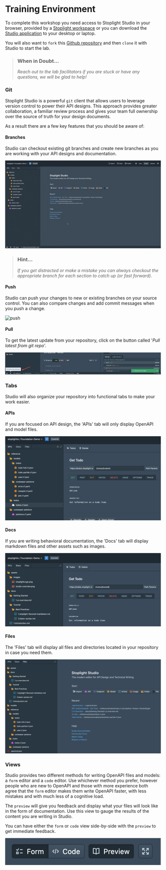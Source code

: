 # Training Environment

To complete this workshop you need access to Stoplight Studio in your browser, provided by a [Stoplight workspace](https://stoplight.io/welcome/create) or you can download the [Studio application](https://stoplight.io/studio/) to your desktop or laptop.

You will also want to `fork` this [Github repository](https://github.com/stoplightio/StudioLab) and then `clone` it with Studio to start the lab.

<!-- theme: info -->

> ### When in Doubt...
>
> *Reach out to the lab facilitators if you are stuck or have any questions, we will be glad to help!*


### Git

Stoplight Studio is a powerful `git` client that allows users to leverage version control to power their API designs. This approach provides greater collaboration, a familiar review process and gives your team full ownership over the source of truth for your design documents. 

As a result there are a few key features that you should be aware of:

#### Branches

Studio can checkout existing git branches and create new branches as you are working with your API designs and documentation.

![branches](../../assets/images/branches.gif)

<!-- theme: info -->

> ### Hint...
>
>*If you get distracted or make a mistake you can always checkout the appropriate branch for each section to catch up (or fast forward).*

#### Push

Studio can push your changes to new or existing branches on your source control. You can also compare changes and add commit messages when you push a change.

![push](../../assets/images/push.gif)

#### Pull

To get the latest update from your repository, click on the button called '*Pull latest from git repo*'.

![pull](../../assets/images/pull.png)

### Tabs

Studio will also organize your repository into functional tabs to make your work easier. 

#### APIs
If you are focused on API design, the 'APIs' tab will only display OpenAPI and model files.

![apis](../../assets/images/apis.png)

#### Docs
If you are writing behavioral documentation, the 'Docs' tab will display markdown files and other assets such as images.

![docs](../../assets/images/docs.png)

#### Files
The 'Files' tab will display all files and directories located in your repository in case you need them.

![files](../../assets/images/files.png)

### Views

Studio provides two different methods for writing OpenAPI files and models: a `form` editor and a `code` editor. Use whichever method you prefer, however people who are new to OpenAPI and those with more experience both agree that the `form` editor makes them write OpenAPI faster, with less mistakes and with much less of a cognitive load.

The `preview` will give you feedback and display what your files will look like in the form of documentation. Use this view to gauge the results of the content you are writing in Studio.

You can have either the `form` or `code` view side-by-side with the `preview` to get immediate feedback.

![views](../../assets/images/views.png)
